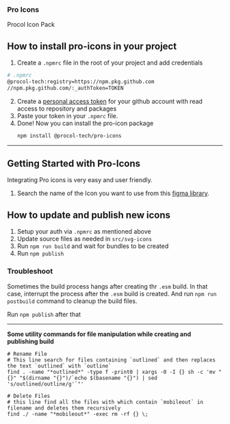 ### Pro Icons

Procol Icon Pack

## How to install pro-icons in your project

1. Create a `.npmrc` file in the root of your project and add credentials

```bash
# .npmrc
@procol-tech:registry=https://npm.pkg.github.com
//npm.pkg.github.com/:_authToken=TOKEN
```

2. Create a [personal access token](https://docs.github.com/en/enterprise-server@3.4/authentication/keeping-your-account-and-data-secure/creating-a-personal-access-token) for your github account with read access to repository and packages
3. Paste your token in your `.npmrc` file.
4. Done! Now you can install the pro-icon package
   ```bash
   npm install @procol-tech/pro-icons
   ```

---
## Getting Started with Pro-Icons
Integrating Pro icons is very easy and user friendly.

1. Search the name of the Icon you want to use from this [figma library](https://www.figma.com/file/Ub8jpmLNQZ3pxTrej2du74/Fundamentals?node-id=94-247&t=wCfBIRHyNczM21YO-0).




## How to update and publish new icons

1. Setup your auth via `.npmrc` as mentioned above
2. Update source files as needed in `src/svg-icons`
3. Run `npm run build` and wait for bundles to be created
4. Run `npm publish`

### Troubleshoot

Sometimes the build process hangs after creating thr `.esm` build.
In that case, interrupt the process after the `.esm` build is created. And run `npm run postbuild` command to cleanup the build files.

Run `npm publish` after that

---

**Some utility commands for file manipulation while creating and publishing build**

```
# Rename File
# This line search for files containing `outlined` and then replaces the text `outlined` with `outline`
find . -name "*outlined*" -type f -print0 | xargs -0 -I {} sh -c 'mv "{}" "$(dirname "{}")/`echo $(basename "{}") | sed 's/outlined/outline/g'`"'
```

```
# Delete Files
# this line find all the files with which contain `mobileout` in filename and deletes them recursively
find ./ -name "*mobileout*" -exec rm -rf {} \;
```